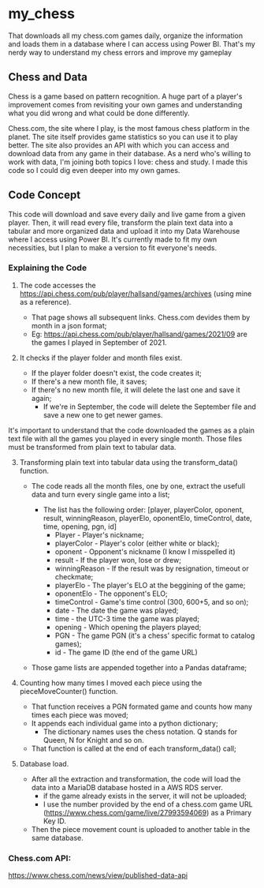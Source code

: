 # my_chess
That downloads all my chess.com games daily, organize the information and loads them in a database where I can access using Power BI. That's my nerdy way to understand my chess errors and improve my gameplay

## Chess and Data

Chess is a game based on pattern recognition. A huge part of a player's improvement comes from revisiting your own games and understanding what you did wrong and what could be done differently.

Chess.com, the site where I play, is the most famous chess platform in the planet. The site itself provides game statistics so you can use it to play better. The site also provides an API with which you can access and download data from any game in their database. As a nerd who's willing to work with data, I'm joining both topics I love: chess and study. I made this code so I could dig even deeper into my own games.

## Code Concept

This code will download and save every daily and live game from a given player. Then, it will read every file, transform the plain text data into a tabular and more organized data and upload it into my Data Warehouse where I access using Power BI. It's currently made to fit my own necessities, but I plan to make a version to fit everyone's needs.

### Explaining the Code

1. The code accesses the https://api.chess.com/pub/player/hallsand/games/archives (using mine as a reference).
    - That page shows all subsequent links. Chess.com devides them by month in a json format;
    - Eg: https://api.chess.com/pub/player/hallsand/games/2021/09 are the games I played in September of 2021.
  
2. It checks if the player folder and month files exist.
    - If the player folder doesn't exist, the code creates it;
    - If there's a new month file, it saves;
    - If there's no new month file, it will delete the last one and save it again;
       - If we're in September, the code will delete the September file and save a new one to get newer games.

It's important to understand that the code downloaded the games as a plain text file with all the games you played in every single month. Those files must be transformed from plain text to tabular data.
      
3. Transforming plain text into tabular data using the transform_data() function.
    - The code reads all the month files, one by one, extract the usefull data and turn every single game into a list;
       - The list has the following order: [player, playerColor, oponent, result, winningReason, playerElo, oponentElo, timeControl, date, time, opening, pgn, id]
           - Player - Player's nickname;
           - playerColor - Player's color (either white or black);
           - oponent - Opponent's nickname (I know I misspelled it)
           - result - If the player won, lose or drew;
           - winningReason - If the result was by resignation, timeout or checkmate;
           - playerElo - The player's ELO at the beggining of the game;
           - oponentElo - The opponent's ELO;
           - timeControl - Game's time control (300, 600+5, and so on);
           - date - The date the game was played;
           - time - the UTC-3 time the game was played;
           - opening - Which opening the players played;
           - PGN - The game PGN (it's a chess' specific format to catalog games);
           - id - The game ID (the end of the game URL)
                   
    - Those game lists are appended together into a Pandas dataframe;

4. Counting how many times I moved each piece using the pieceMoveCounter() function.
    - That function receives a PGN formated game and counts how many times each piece was moved;
    - It appends each individual game into a python dictionary; 
       - The dictionary names uses the chess notation. Q stands for Queen, N for Knight and so on.
    - That function is called at the end of each transform_data() call;
    
5. Database load.
    - After all the extraction and transformation, the code will load the data into a MariaDB database hosted in a AWS RDS server.
       - if the game already exists in the server, it will not be uploaded;
       - I use the number provided by the end of a chess.com game URL (https://www.chess.com/game/live/27993594069) as a Primary Key ID.
    - Then the piece movement count is uploaded to another table in the same database.

### Chess.com API:

https://www.chess.com/news/view/published-data-api
